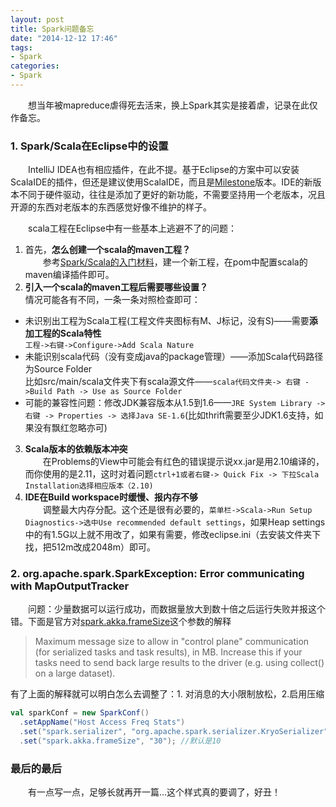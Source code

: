 ```yaml
---
layout: post
title: Spark问题备忘
date: "2014-12-12 17:46"
tags:
- Spark
categories:
- Spark
---
```


　　想当年被mapreduce虐得死去活来，换上Spark其实是接着虐，记录在此仅作备忘。

### 1. Spark/Scala在Eclipse中的设置
　　IntelliJ IDEA也有相应插件，在此不提。基于Eclipse的方案中可以安装ScalaIDE的插件，但还是建议使用ScalaIDE，而且是[Milestone](http://scala-ide.org/download/milestone.html)版本。IDE的新版本不同于硬件驱动，往往是添加了更好的新功能，不需要坚持用一个老版本，况且开源的东西对老版本的东西感觉好像不维护的样子。  

　　scala工程在Eclipse中有一些基本上逃避不了的问题：  
1. 首先，**怎么创建一个scala的maven工程？**  
　　参考[Spark/Scala的入门材料](/2014/11/11/2014-11-11-spark-scala-introduction/)，建一个新工程，在pom中配置scala的maven编译插件即可。
2. **引入一个scala的maven工程后需要哪些设置？**  
情况可能各有不同，一条一条对照检查即可：
 - 未识别出工程为Scala工程(工程文件夹图标有M、J标记，没有S)——需要**添加工程的Scala特性**  
`工程->右键->Configure->Add Scala Nature`
 - 未能识别scala代码（没有变成java的package管理）——添加Scala代码路径为Source Folder  
比如src/main/scala文件夹下有scala源文件——`scala代码文件夹-> 右键 ->Build Path -> Use as Source Folder`
 - 可能的兼容性问题：修改JDK兼容版本从1.5到1.6——`JRE System Library -> 右键 -> Properties -> 选择Java SE-1.6`(比如thrift需要至少JDK1.6支持，如果没有飘红忽略亦可)
3. **Scala版本的依赖版本冲突**  
　　在Problems的View中可能会有红色的错误提示说xx.jar是用2.10编译的，而你使用的是2.11，这时对着问题`ctrl+1或者右键-> Quick Fix -> 下拉Scala Installation选择相应版本（2.10)`
4. **IDE在Build workspace时缓慢、报内存不够**  
　　调整最大内存分配。这个还是很有必要的，`菜单栏->Scala->Run Setup Diagnostics->选中Use recommended default settings`，如果Heap settings中的有1.5G以上就不用改了，如果有需要，修改eclipse.ini（去安装文件夹下找，把512m改成2048m）即可。


### 2. org.apache.spark.SparkException: Error communicating with MapOutputTracker
　　问题：少量数据可以运行成功，而数据量放大到数十倍之后运行失败并报这个错。下面是官方对[spark.akka.frameSize](http://spark.apache.org/docs/latest/configuration.html)这个参数的解释

>Maximum message size to allow in "control plane" communication (for serialized tasks and task results), in MB. Increase this if your tasks need to send back large results to the driver (e.g. using collect() on a large dataset).

有了上面的解释就可以明白怎么去调整了：1. 对消息的大小限制放松，2.启用压缩

```scala
val sparkConf = new SparkConf()
  .setAppName("Host Access Freq Stats")
  .set("spark.serializer", "org.apache.spark.serializer.KryoSerializer")
  .set("spark.akka.frameSize", "30"); //默认是10
```

### 最后的最后
　　有一点写一点，足够长就再开一篇…这个样式真的要调了，好丑！
